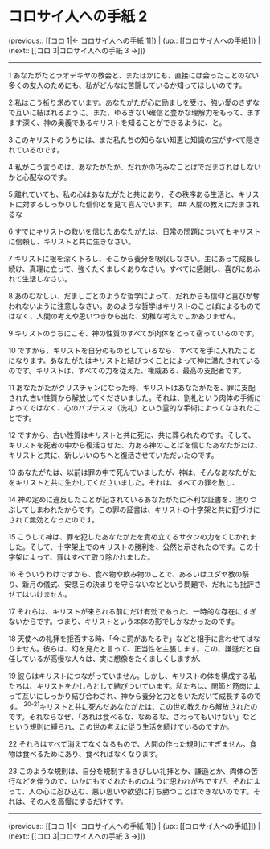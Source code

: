 # コロサイ人への手紙 2

(previous:: [[コロ 1|← コロサイ人への手紙 1]]) | (up:: [[コロサイ人への手紙]]) | (next:: [[コロ 3|コロサイ人への手紙 3 →]])

***


1 あなたがたとラオデキヤの教会と、またほかにも、直接には会ったことのない多くの友人のためにも、私がどんなに苦闘しているか知ってほしいのです。 

2 私はこう祈り求めています。あなたがたが心に励ましを受け、強い愛のきずなで互いに結ばれるように。また、ゆるぎない確信と豊かな理解力をもって、ますます深く、神の奥義であるキリストを知ることができるように、と。 

3 このキリストのうちには、まだ私たちの知らない知恵と知識の宝がすべて隠されているのです。 

4 私がこう言うのは、あなたがたが、だれかの巧みなことばでだまされはしないかと心配なのです。 

5 離れていても、私の心はあなたがたと共にあり、その秩序ある生活と、キリストに対するしっかりした信仰とを見て喜んでいます。 ## 人間の教えにだまされるな 

6 すでにキリストの救いを信じたあなたがたは、日常の問題についてもキリストに信頼し、キリストと共に生きなさい。 

7 キリストに根を深く下ろし、そこから養分を吸収しなさい。主にあって成長し続け、真理に立って、強くたくましくありなさい。すべてに感謝し、喜びにあふれて生活しなさい。 

8 あのむなしい、だましごとのような哲学によって、だれからも信仰と喜びが奪われないように注意しなさい。あのような哲学はキリストのことばによるものではなく、人間の考えや思いつきから出た、幼稚な考えでしかありません。 

9 キリストのうちにこそ、神の性質のすべてが肉体をとって宿っているのです。 

10 ですから、キリストを自分のものとしているなら、すべてを手に入れたことになります。あなたがたはキリストと結びつくことによって神に満たされているのです。キリストは、すべての力を従えた、権威ある、最高の支配者です。 

11 あなたがたがクリスチャンになった時、キリストはあなたがたを、罪に支配された古い性質から解放してくださいました。それは、割礼という肉体の手術によってではなく、心のバプテスマ（洗礼）という霊的な手術によってなされたことです。 

12 ですから、古い性質はキリストと共に死に、共に葬られたのです。そして、キリストを死者の中から復活させた、力ある神のことばを信じたあなたがたは、キリストと共に、新しいいのちへと復活させていただいたのです。 

13 あなたがたは、以前は罪の中で死んでいましたが、神は、そんなあなたがたをキリストと共に生かしてくださいました。それは、すべての罪を赦し、 

14 神の定めに違反したことが記されているあなたがたに不利な証書を、塗りつぶしてしまわれたからです。この罪の証書は、キリストの十字架と共に釘づけにされて無効となったのです。 

15 こうして神は、罪を犯したあなたがたを責め立てるサタンの力をくじかれました。そして、十字架上でのキリストの勝利を、公然と示されたのです。この十字架によって、罪はすべて取り除かれました。 

16 そういうわけですから、食べ物や飲み物のことで、あるいはユダヤ教の祭り、新月の儀式、安息日の決まりを守らないなどという問題で、だれにも批評させてはいけません。 

17 それらは、キリストが来られる前にだけ有効であった、一時的な存在にすぎないからです。つまり、キリストという本体の影でしかなかったのです。 

18 天使への礼拝を拒否する時、「今に罰があたるぞ」などと相手に言わせてはなりません。彼らは、幻を見たと言って、正当性を主張します。この、謙遜だと自任しているが高慢な人々は、実に想像をたくましくしますが、 

19 彼らはキリストにつながっていません。しかし、キリストの体を構成する私たちは、キリストをかしらとして結びついています。私たちは、関節と筋肉によって互いにしっかり結び合わされ、神から養分と力とをいただいて成長するのです。 <sup class="versenum">20-21</sup>キリストと共に死んだあなたがたは、この世の教えから解放されたのです。それならなぜ、「あれは食べるな、なめるな、さわってもいけない」などという規則に縛られ、この世の考えに従う生活を続けているのですか。 

22 それらはすべて消えてなくなるもので、人間の作った規則にすぎません。食物は食べるためにあり、食べればなくなります。 

23 このような規則は、自分を規制するきびしい礼拝とか、謙遜とか、肉体の苦行などを伴うので、いかにもすぐれたもののように思われがちですが、それによって、人の心に忍び込む、悪い思いや欲望に打ち勝つことはできないのです。それは、その人を高慢にするだけです。

***

(previous:: [[コロ 1|← コロサイ人への手紙 1]]) | (up:: [[コロサイ人への手紙]]) | (next:: [[コロ 3|コロサイ人への手紙 3 →]])
